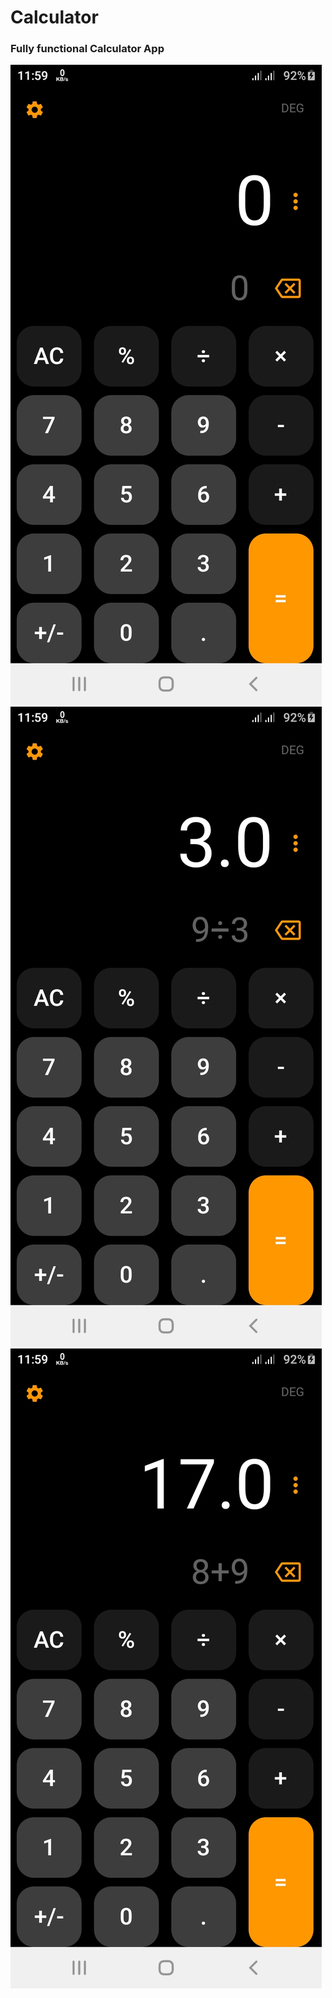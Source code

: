 # Calculator

### Fully functional Calculator App
![initial-state](https://github.com/mehedihasanshakil7/Calculator-App/blob/calculator/img/initial_state.jpg)
![division](https://github.com/mehedihasanshakil7/Calculator-App/blob/calculator/img/division.jpg)
![addition](https://github.com/mehedihasanshakil7/Calculator-App/blob/calculator/img/addition.jpg)
